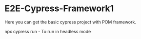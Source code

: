 # E2E-Cypress-Framework1
Here you can get the basic cypress project with POM framework.

npx cypress run - To run in headless mode